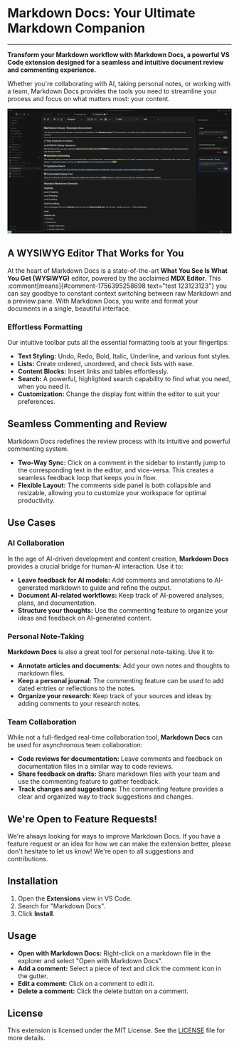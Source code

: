 # Markdown Docs: Your Ultimate Markdown Companion

***

**Transform your Markdown workflow with Markdown Docs, a powerful VS Code extension designed for a seamless and intuitive document review and commenting experience.**

Whether you're collaborating with AI, taking personal notes, or working with a team, Markdown Docs provides the tools you need to streamline your process and focus on what matters most: your content.

![Markdown Docs Screenshot](media/screenshot.png)

## A WYSIWYG Editor That Works for You

At the heart of Markdown Docs is a state-of-the-art **What You See Is What You Get (WYSIWYG)** editor, powered by the acclaimed **MDX Editor**. This :comment[means]{#comment-1756395258698 text="test 123123123"} you can say goodbye to constant context switching between raw Markdown and a preview pane. With Markdown Docs, you write and format your documents in a single, beautiful interface.

### Effortless Formatting

Our intuitive toolbar puts all the essential formatting tools at your fingertips:

* **Text Styling:** Undo, Redo, Bold, Italic, Underline, and various font styles.
* **Lists:** Create ordered, unordered, and check lists with ease.
* **Content Blocks:** Insert links and tables effortlessly.
* **Search:** A powerful, highlighted search capability to find what you need, when you need it.
* **Customization:** Change the display font within the editor to suit your preferences.

## Seamless Commenting and Review

Markdown Docs redefines the review process with its intuitive and powerful commenting system.

* **Two-Way Sync:** Click on a comment in the sidebar to instantly jump to the corresponding text in the editor, and vice-versa. This creates a seamless feedback loop that keeps you in flow.
* **Flexible Layout:** The comments side panel is both collapsible and resizable, allowing you to customize your workspace for optimal productivity.

## Use Cases

### AI Collaboration

In the age of AI-driven development and content creation, **Markdown Docs** provides a crucial bridge for human-AI interaction. Use it to:

* **Leave feedback for AI models:** Add comments and annotations to AI-generated markdown to guide and refine the output.
* **Document AI-related workflows:** Keep track of AI-powered analyses, plans, and documentation.
* **Structure your thoughts:** Use the commenting feature to organize your ideas and feedback on AI-generated content.

### Personal Note-Taking

**Markdown Docs** is also a great tool for personal note-taking. Use it to:

* **Annotate articles and documents:** Add your own notes and thoughts to markdown files.
* **Keep a personal journal:** The commenting feature can be used to add dated entries or reflections to the notes.
* **Organize your research:** Keep track of your sources and ideas by adding comments to your research notes.

### Team Collaboration

While not a full-fledged real-time collaboration tool, **Markdown Docs** can be used for asynchronous team collaboration:

* **Code reviews for documentation:** Leave comments and feedback on documentation files in a similar way to code reviews.
* **Share feedback on drafts:** Share markdown files with your team and use the commenting feature to gather feedback.
* **Track changes and suggestions:** The commenting feature provides a clear and organized way to track suggestions and changes.

## We're Open to Feature Requests!

We're always looking for ways to improve Markdown Docs. If you have a feature request or an idea for how we can make the extension better, please don't hesitate to let us know! We're open to all suggestions and contributions.

## Installation

1. Open the **Extensions** view in VS Code.
2. Search for "Markdown Docs".
3. Click **Install**.

## Usage

* **Open with Markdown Docs:** Right-click on a markdown file in the explorer and select "Open with Markdown Docs".
* **Add a comment:** Select a piece of text and click the comment icon in the gutter.
* **Edit a comment:** Click on a comment to edit it.
* **Delete a comment:** Click the delete button on a comment.

## License

This extension is licensed under the MIT License. See the [LICENSE](LICENSE) file for more details.